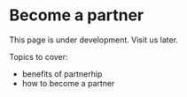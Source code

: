 # Become a partner

This page is under development. Visit us later.

Topics to cover:
  * benefits of partnerhip
  * how to become a partner